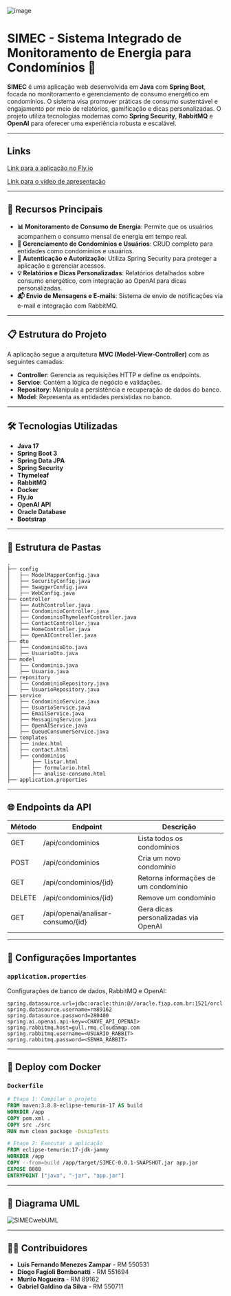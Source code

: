 ![image](https://github.com/user-attachments/assets/294945d7-fd13-4987-b8a8-6d5af2209c7b)



# SIMEC - Sistema Integrado de Monitoramento de Energia para Condomínios 🌟

**SIMEC** é uma aplicação web desenvolvida em **Java** com **Spring Boot**, focada no monitoramento e gerenciamento de consumo energético em condomínios. O sistema visa promover práticas de consumo sustentável e engajamento por meio de relatórios, gamificação e dicas personalizadas. O projeto utiliza tecnologias modernas como **Spring Security**, **RabbitMQ** e **OpenAI** para oferecer uma experiência robusta e escalável.

---

## Links

[Link para a aplicação no Fly.io](https://simec.fly.dev/)

[Link para o vídeo de apresentação]()

---

## 🚀 Recursos Principais

- **📊 Monitoramento de Consumo de Energia**: Permite que os usuários acompanhem o consumo mensal de energia em tempo real.
- **📝 Gerenciamento de Condomínios e Usuários**: CRUD completo para entidades como condomínios e usuários.
- **🔐 Autenticação e Autorização**: Utiliza Spring Security para proteger a aplicação e gerenciar acessos.
- **💡 Relatórios e Dicas Personalizadas**: Relatórios detalhados sobre consumo energético, com integração ao OpenAI para dicas personalizadas.
- **📬 Envio de Mensagens e E-mails**: Sistema de envio de notificações via e-mail e integração com RabbitMQ.

---

## 📋 Estrutura do Projeto

A aplicação segue a arquitetura **MVC (Model-View-Controller)** com as seguintes camadas:

- **Controller**: Gerencia as requisições HTTP e define os endpoints.
- **Service**: Contém a lógica de negócio e validações.
- **Repository**: Manipula a persistência e recuperação de dados do banco.
- **Model**: Representa as entidades persistidas no banco.

---

## 🛠️ Tecnologias Utilizadas

- **Java 17**
- **Spring Boot 3**
- **Spring Data JPA**
- **Spring Security**
- **Thymeleaf**
- **RabbitMQ**
- **Docker**
- **Fly.io**
- **OpenAI API**
- **Oracle Database**
- **Bootstrap**

---

## 📂 Estrutura de Pastas

```
.
├── config
│   ├── ModelMapperConfig.java
│   ├── SecurityConfig.java
│   ├── SwaggerConfig.java
│   ├── WebConfig.java
├── controller
│   ├── AuthController.java
│   ├── CondominioController.java
│   ├── CondominioThymeleafController.java
│   ├── ContactController.java
│   ├── HomeController.java
│   ├── OpenAIController.java
├── dto
│   ├── CondominioDto.java
│   ├── UsuarioDto.java
├── model
│   ├── Condominio.java
│   ├── Usuario.java
├── repository
│   ├── CondominioRepository.java
│   ├── UsuarioRepository.java
├── service
│   ├── CondominioService.java
│   ├── UsuarioService.java
│   ├── EmailService.java
│   ├── MessagingService.java
│   ├── OpenAIService.java
│   ├── QueueConsumerService.java
├── templates
│   ├── index.html
│   ├── contact.html
│   ├── condominios
│       ├── listar.html
│       ├── formulario.html
│       ├── analise-consumo.html
├── application.properties
```

---

## 🌐 Endpoints da API

| Método | Endpoint                  | Descrição                                 |
|--------|----------------------------|-------------------------------------------|
| GET    | /api/condominios          | Lista todos os condomínios                |
| POST   | /api/condominios          | Cria um novo condomínio                   |
| GET    | /api/condominios/{id}     | Retorna informações de um condomínio      |
| DELETE | /api/condominios/{id}     | Remove um condomínio                      |
| GET    | /api/openai/analisar-consumo/{id} | Gera dicas personalizadas via OpenAI  |

---

## 📜 Configurações Importantes

### `application.properties`
Configurações de banco de dados, RabbitMQ e OpenAI:
```properties
spring.datasource.url=jdbc:oracle:thin:@//oracle.fiap.com.br:1521/orcl
spring.datasource.username=rm89162
spring.datasource.password=280400
spring.ai.openai.api-key=<CHAVE_API_OPENAI>
spring.rabbitmq.host=gull.rmq.cloudamqp.com
spring.rabbitmq.username=<USUARIO_RABBIT>
spring.rabbitmq.password=<SENHA_RABBIT>
```

---

## 🐳 Deploy com Docker

### `Dockerfile`
```dockerfile
# Etapa 1: Compilar o projeto
FROM maven:3.8.8-eclipse-temurin-17 AS build
WORKDIR /app
COPY pom.xml .
COPY src ./src
RUN mvn clean package -DskipTests

# Etapa 2: Executar a aplicação
FROM eclipse-temurin:17-jdk-jammy
WORKDIR /app
COPY --from=build /app/target/SIMEC-0.0.1-SNAPSHOT.jar app.jar
EXPOSE 8080
ENTRYPOINT ["java", "-jar", "app.jar"]
```

---

## 📐 Diagrama UML

![SIMECwebUML](https://github.com/user-attachments/assets/35b347ad-3ec4-46aa-ad35-a22895ec3aa8)

---

## 🧑‍💻 Contribuidores

- **Luis Fernando Menezes Zampar** - RM 550531
- **Diogo Fagioli Bombonatti** - RM 551694
- **Murilo Nogueira** - RM 89162
- **Gabriel Galdino da Silva** - RM 550711
